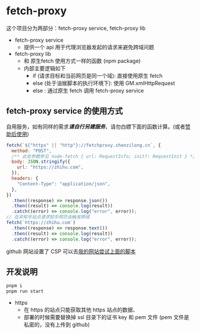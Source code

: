 # fetch-proxy

这个项目分为两部分：fetch-proxy service, fetch-proxy lib

- fetch-proxy service
  - 提供一个 api 用于代理浏览器发起的请求来避免跨域问题
- fetch-proxy lib
  - 和 原生fetch 使用方式一样的函数 (npm package)
  - 内部主要逻辑如下
    - if (请求目标和当前网页是同一个域): 直接使用原生 fetch
    - else (处于油猴脚本的执行环境下): 使用 GM.xmlHttpRequest
    - else : 通过原生 fetch 调用 fetch-proxy service

## fetch-proxy service 的使用方式

自用服务，如有同样的需求***请自行另建服务***，请勿白嫖下面的函数计算。(或者[赞助后使用](https://afdian.net/@llej0))

```js
fetch(`${"https" || "http"}://fetchproxy.shenzilong.cn`, {
  method: "POST",
  /** 此处参数参见 node-fetch { url: RequestInfo; init?: RequestInit } */
  body: JSON.stringify({
    url: "https://zhihu.com",
  }),
  headers: {
    "Content-Type": "application/json",
  },
})
  .then((response) => response.json())
  .then((result) => console.log(result))
  .catch((error) => console.log("error", error));
// 在非知乎站点请求知乎网页会触发跨域
fetch(`https://zhihu.com`)
  .then((response) => response.text())
  .then((result) => console.log(result))
  .catch((error) => console.log("error", error));
```

github 网站设置了 CSP 可以去[我的网站尝试上面的脚本](https://shenzilong.cn)

## 开发说明

```bash
pnpm i
pnpm run start
```
- https
  - 在 https 的站点只能获取其他 https 站点的数据、
  - 部署的时候需要替换掉 ssl 目录下的证书 key 和 pem 文件 (pem 文件是私密的，没有上传到 github)
